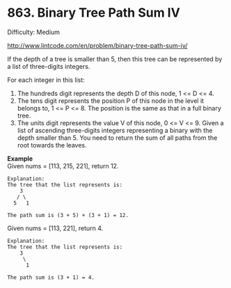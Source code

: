# 863. Binary Tree Path Sum IV

Difficulty: Medium

http://www.lintcode.com/en/problem/binary-tree-path-sum-iv/

If the depth of a tree is smaller than 5, then this tree can be represented by a list of three-digits integers.

For each integer in this list:
1. The hundreds digit represents the depth D of this node, 1 <= D <= 4.
2. The tens digit represents the position P of this node in the level it belongs to, 1 <= P <= 8. The position is the same as that in a full binary tree.
3. The units digit represents the value V of this node, 0 <= V <= 9.
Given a list of ascending three-digits integers representing a binary with the depth smaller than 5. You need to return the sum of all paths from the root towards the leaves.

**Example**  
Given nums = [113, 215, 221], return 12.
```
Explanation: 
The tree that the list represents is:
    3
   / \
  5   1

The path sum is (3 + 5) + (3 + 1) = 12.
```
Given nums = [113, 221], return 4.
```
Explanation: 
The tree that the list represents is: 
    3
     \
      1

The path sum is (3 + 1) = 4.
```

